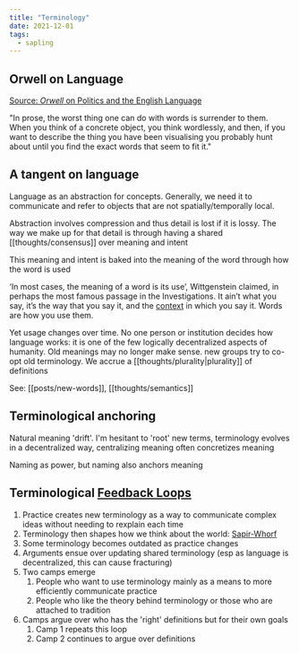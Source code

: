 ```yaml
---
title: "Terminology"
date: 2021-12-01
tags:
  - sapling
---
```


## Orwell on Language

[Source: _Orwell_ on Politics and the English Language](https://www.orwell.ru/library/essays/politics/english/e_polit/)

"In prose, the worst thing one can do with words is surrender to them. When you think of a concrete object, you think wordlessly, and then, if you want to describe the thing you have been visualising you probably hunt about until you find the exact words that seem to fit it."

## A tangent on language

Language as an abstraction for concepts. Generally, we need it to communicate and refer to objects that are not spatially/temporally local.

Abstraction involves compression and thus detail is lost if it is lossy. The way we make up for that detail is through having a shared [[thoughts/consensus]] over meaning and intent

This meaning and intent is baked into the meaning of the word through how the word is used

‘In most cases, the meaning of a word is its use’, Wittgenstein claimed, in perhaps the most famous passage in the Investigations. It ain’t what you say, it’s the way that you say it, and the [context](thoughts/context.md) in which you say it. Words are how you use them.

Yet usage changes over time. No one person or institution decides how language works: it is one of the few logically decentralized aspects of humanity. Old meanings may no longer make sense. new groups try to co-opt old terminology. We accrue a [[thoughts/plurality|plurality]] of definitions

See: [[posts/new-words]], [[thoughts/semantics]]

## Terminological anchoring

Natural meaning 'drift'. I'm hesitant to 'root' new terms, terminology evolves in a decentralized way, centralizing meaning often concretizes meaning

Naming as power, but naming also anchors meaning

## Terminological [Feedback Loops](thoughts/feedback%20loops.md)

1. Practice creates new terminology as a way to communicate complex ideas without needing to rexplain each time
2. Terminology then shapes how we think about the world: [Sapir-Whorf](thoughts/language%20of%20thought.md)
3. Some terminology becomes outdated as practice changes
4. Arguments ensue over updating shared terminology (esp as language is decentralized, this can cause fracturing)
5. Two camps emerge
   1. People who want to use terminology mainly as a means to more efficiently communicate practice
   2. People who like the theory behind terminology or those who are attached to tradition
6. Camps argue over who has the 'right' definitions but for their own goals
   1. Camp 1 repeats this loop
   2. Camp 2 continues to argue over definitions
